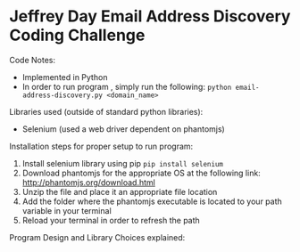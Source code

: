 # Jeffrey Day Email Address Discovery Coding Challenge

Code Notes:
* Implemented in Python
* In order to run program , simply run the following: `python email-address-discovery.py <domain_name>`

Libraries used (outside of standard python libraries):
* Selenium (used a web driver dependent on phantomjs)

Installation steps for proper setup to run program:

1. Install selenium library using pip `pip install selenium`
2. Download phantomjs for the appropriate OS at the following link: http://phantomjs.org/download.html
3. Unzip the file and place it an appropriate file location
4. Add the folder where the phantomjs executable is located to your path variable in your terminal
5. Reload your terminal in order to refresh the path

Program Design and Library Choices explained:

